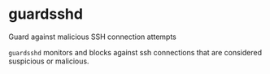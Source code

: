 # guardsshd
Guard against malicious SSH connection attempts

`guardsshd` monitors and blocks against ssh connections that are considered suspicious or malicious.

